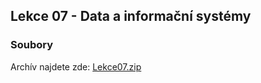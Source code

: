Lekce 07 - Data a informační systémy
------------------------------------

### Soubory

Archív najdete zde: [Lekce07.zip](/data/2020-jaro/java-2/Java-Training--Projects--Java-2--Lekce07.zip)
